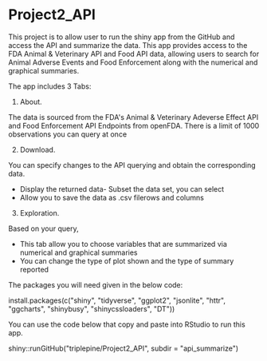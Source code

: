 # Project2_API

This project is to allow user to run the shiny app from the GitHub and access the API and summarize the data.
This app provides access to the FDA Animal & Veterinary API and Food API data, allowing users to search for Animal Adverse Events and Food Enforcement along with the numerical and graphical summaries.

The app includes 3 Tabs:
1. About.

The data is sourced from the FDA's Animal & Veterinary Adeverse Effect API and Food Enforcement API Endpoints from openFDA.
There is a limit of 1000 observations you can query at once

2. Download.

You can specify changes to the API querying and obtain the corresponding data.
- Display the returned data- Subset the data set, you can select 
- Allow you to save the data as .csv filerows and columns

3. Exploration. 

Based on your query,
- This tab allow you to choose variables that are summarized via numerical and graphical summaries
- You can change the type of plot shown and the type of summary reported

The packages you will need given in the below code:

install.packages(c("shiny", "tidyverse", "ggplot2", "jsonlite", "httr", "ggcharts", "shinybusy", "shinycssloaders", "DT"))

You can use the code below that copy and paste into RStudio to run this app.

shiny::runGitHub("triplepine/Project2_API", subdir = "api_summarize")